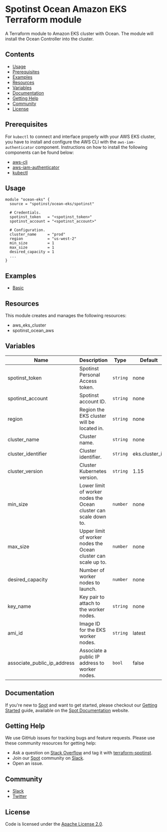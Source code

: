 # Spotinst Ocean Amazon EKS Terraform module

A Terraform module to Amazon EKS cluster with Ocean. The module will install the Ocean Controller into the cluster.

## Contents

  - [Usage](#usage)
  - [Prerequisites](#prerequisites)
  - [Examples](#examples)
  - [Resources](#resources)
  - [Variables](#variables)
  - [Documentation](#documentation)
  - [Getting Help](#getting-help)
  - [Community](#community)
  - [License](#license)

## Prerequisites

For `kubectl` to connect and interface properly with your AWS EKS cluster, you have to install and configure the AWS CLI with the `aws-iam-authenticator` component. Instructions on how to install the following components can be found below:
- [aws-cli](https://docs.aws.amazon.com/cli/latest/userguide/install-cliv2.html)
- [aws-iam-authenticator](https://docs.aws.amazon.com/eks/latest/userguide/install-aws-iam-authenticator.html)
- [kubectl](https://docs.aws.amazon.com/eks/latest/userguide/install-kubectl.html)

## Usage

```hcl
module "ocean-eks" {
  source = "spotinst/ocean-eks/spotinst"

  # Credentials.
  spotinst_token   = "<spotinst_token>"
  spotinst_account = "<spotinst_account>"

  # Configuration.
  cluster_name     = "prod"
  region           = "us-west-2"
  min_size         = 1
  max_size         = 1
  desired_capacity = 1
  ...
}
```

## Examples

  - [Basic](examples/basic)

## Resources

This module creates and manages the following resources:
- aws_eks_cluster
- spotinst_ocean_aws

## Variables

| Name | Description | Type | Default | Required |
|------|-------------|------|---------|:-----:|
| spotinst_token | Spotinst Personal Access token. | `string` | none | yes |
| spotinst_account | Spotinst account ID. | `string` | none | yes |
| region | Region the EKS cluster will be located in. | `string` | none | yes |
| cluster_name | Cluster name. | `string` | none | yes |
| cluster_identifier | Cluster identifier. | `string` | eks.cluster_id | no |
| cluster_version | Cluster Kubernetes version. | `string` | 1.15 | no |
| min_size | Lower limit of worker nodes the Ocean cluster can scale down to. | `number` | none | yes |
| max_size | Upper limit of worker nodes the Ocean cluster can scale up to. | `number` | none | yes |
| desired_capacity | Number of worker nodes to launch. | `number` | none | yes |
| key_name | Key pair to attach to the worker nodes. | `string` | none | no |
| ami_id | Image ID for the EKS worker nodes. | `string` | latest | no |
| associate_public_ip_address | Associate a public IP address to worker nodes. | `bool` | false | no |

## Documentation

If you're new to [Spot](https://spot.io/) and want to get started, please checkout our [Getting Started](https://api.spotinst.com/getting-started-with-spotinst/) guide, available on the [Spot Documentation](https://api.spotinst.com/) website.

## Getting Help

We use GitHub issues for tracking bugs and feature requests. Please use these community resources for getting help:

* Ask a question on [Stack Overflow](https://stackoverflow.com/) and tag it with [terraform-spotinst](https://stackoverflow.com/questions/tagged/terraform-spotinst/).
* Join our [Spot](https://spot.io/) community on [Slack](http://slack.spotinst.com/).
* Open an issue.

## Community

* [Slack](http://slack.spotinst.com/)
* [Twitter](https://twitter.com/spotinst/)

## License
Code is licensed under the [Apache License 2.0](LICENSE).
